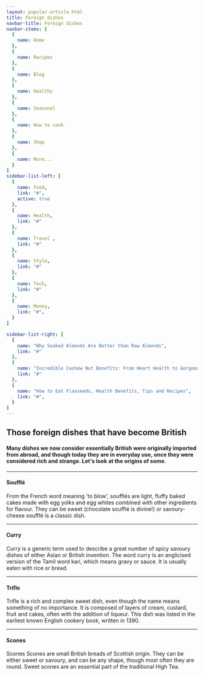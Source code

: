 ```yaml
---
layout: popular-article.html
title: Foreign dishes
navbar-title: Foreign dishes
navbar-items: [
  {
    name: Home
  },
  {
    name: Recipes
  },
  {
    name: Blog
  },
  {
    name: Healthy
  },
  {
    name: Seasonal
  },
  {
    name: How to cook
  },
  {
    name: Shop
  },
  {
    name: More...
  }
]
sidebar-list-left: [
  {
    name: Food,
    link: "#",
    active: true
  },
  {
    name: Health,
    link: "#"
  },
  {
    name: Travel ,
    link: "#"
  },
  {
    name: Style,
    link: "#"
  },
  {
    name: Tech,
    link: "#"
  },
  {
    name: Money,
    link: "#",
  }
]

sidebar-list-right: [
  {
    name: "Why Soaked Almonds Are Better than Raw Almonds",
    link: "#"
  },
  {
    name: "Incredible Cashew Nut Benefits: From Heart Health to Gorgeous Hair",
    link: "#"
  },
  {
    name: "How to Eat Flaxseeds, Health Benefits, Tips and Recipes",
    link: "#",
  }
]
---
```

## Those foreign dishes that have become British

#### Many dishes we now consider essentially British were originally imported from abroad, and though today they are in everyday use, once they were considered rich and strange. Let's look at the origins of some.

* * *

#### Soufflé

From the French word meaning 'to blow', soufflés are light, fluffy baked cakes made with egg yolks and egg whites combined with other ingredients for flavour. They can be sweet (chocolate soufflé is divine!) or savoury- cheese soufflé is a classic dish.


* * *

#### Curry

Curry is a generic term used to describe a great number of spicy savoury dishes of either Asian or British invention. The word curry is an anglicised version of the Tamil word kari, which means gravy or sauce. It is usually eaten with rice or bread.



* * *

#### Trifle

Trifle is a rich and complex sweet dish, even though the name means something of no importance. It is composed of layers of cream, custard, fruit and cakes, often with the addition of liqueur. This dish was listed in the earliest known English cookery book, written in 1390\.



* * *

#### Scones

Scones Scones are small British breads of Scottish origin. They can be either sweet or savoury, and can be any shape, though most often they are round. Sweet scones are an essential part of the traditional High Tea.

